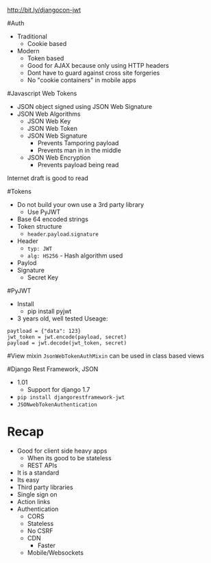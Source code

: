 


http://bit.ly/djangocon-jwt

#Auth
- Traditional
    - Cookie based
- Modern
    - Token based
    - Good for AJAX because only using HTTP headers
    - Dont have to guard against cross site forgeries
    - No "cookie containers" in mobile apps

#Javascript Web Tokens
* JSON object signed using JSON Web Signature
* JSON Web Algorithms
    - JSON Web Key
    - JSON Web Token
    - JSON Web Signature
        - Prevents Tamporing payload
        - Prevents man in in the middle
    - JSON Web Encryption
        - Prevents payload being read


Internet draft is good to read

#Tokens
* Do not build your own use a 3rd party library
    - Use PyJWT
* Base 64 encoded strings
* Token structure
    - `header`.`payload`.`signature`
* Header
    - `typ: JWT`
    - `alg: HS256` - Hash algorithm used
* Paylod
* Signature
    - Secret Key

#PyJWT
* Install
    - pip install pyjwt
* 3 years old, well tested
Useage:
``` scret_key = "abc123"
paytload = {"data": 123}
jwt_token = jwt.encode(payload, secret)
payload = jwt.decode(jwt_token, secret)
```

#View mixin
`JsonWebTokenAuthMixin` can be used in class based views

#Django Rest Framework, JSON
* 1.01
    - Support for django 1.7
* `pip install djangorestframework-jwt`
* `JSONwebTokenAuthentication`

# Recap
* Good for client side heavy apps
    - When its good to be stateless
    - REST APIs
* It is a standard
* Its easy
* Third party libraries
* Single sign on
* Action links
* Authentication
    - CORS 
    - Stateless
    - No CSRF 
    - CDN 
        - Faster
    - Mobile/Websockets


